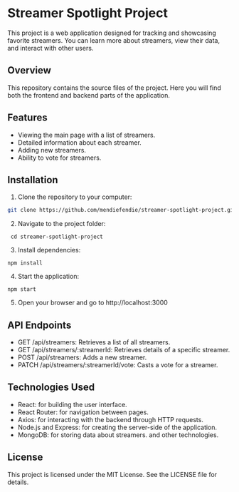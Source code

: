 # Streamer Spotlight Project

This project is a web application designed for tracking and showcasing favorite streamers. You can learn more about streamers, view their data, and interact with other users.

## Overview

This repository contains the source files of the project. Here you will find both the frontend and backend parts of the application.

## Features

- Viewing the main page with a list of streamers.
- Detailed information about each streamer.
- Adding new streamers.
- Ability to vote for streamers.

## Installation

1. Clone the repository to your computer:

```bash
git clone https://github.com/mendiefendie/streamer-spotlight-project.git
```

2.  Navigate to the project folder:

``` cd streamer-spotlight-project```

3.  Install dependencies:

```npm install```

4.  Start the application:

```npm start```

5.  Open your browser and go to http://localhost:3000

## API Endpoints

- GET /api/streamers: Retrieves a list of all streamers.
- GET /api/streamers/:streamerId: Retrieves details of a specific streamer.
- POST /api/streamers: Adds a new streamer.
- PATCH /api/streamers/:streamerId/vote: Casts a vote for a streamer.

## Technologies Used

- React: for building the user interface.
- React Router: for navigation between pages.
- Axios: for interacting with the backend through HTTP requests.
- Node.js and Express: for creating the server-side of the application.
- MongoDB: for storing data about streamers.
and other technologies.

## License

This project is licensed under the MIT License. See the LICENSE file for details.
